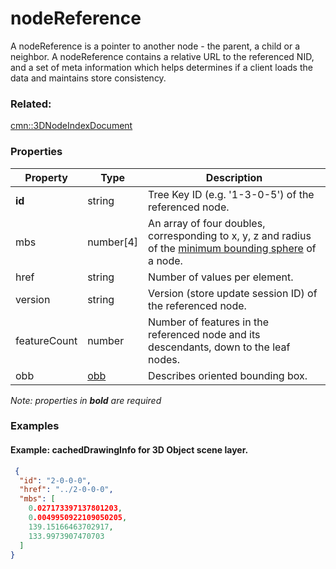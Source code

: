# nodeReference

A nodeReference is a pointer to another node - the parent, a child or a neighbor. A nodeReference contains a relative URL to the referenced NID, and a set of meta information which helps determines if a client loads the data and maintains store consistency.

### Related:

[cmn::3DNodeIndexDocument](3DNodeIndexDocument.cmn.md)
### Properties

| Property | Type | Description |
| --- | --- | --- |
| **id** | string | Tree Key ID (e.g. '1-3-0-5') of the referenced node. |
| mbs | number[4] | An array of four doubles, corresponding to x, y, z and radius of the [minimum bounding sphere](mbs.cmn.md) of a node. |
| href | string | Number of values per element. |
| version | string | Version (store update session ID) of the referenced node. |
| featureCount | number | Number of features in the referenced node and its descendants, down to the leaf nodes. |
| obb | [obb](obb.cmn.md) | Describes oriented bounding box. |

*Note: properties in **bold** are required*

### Examples 

#### Example: cachedDrawingInfo for 3D Object scene layer. 

```json
 {
  "id": "2-0-0-0",
  "href": "../2-0-0-0",
  "mbs": [
    0.027173397137801203,
    0.0049950922109050205,
    139.15166463702917,
    133.9973907470703
  ]
} 
```

